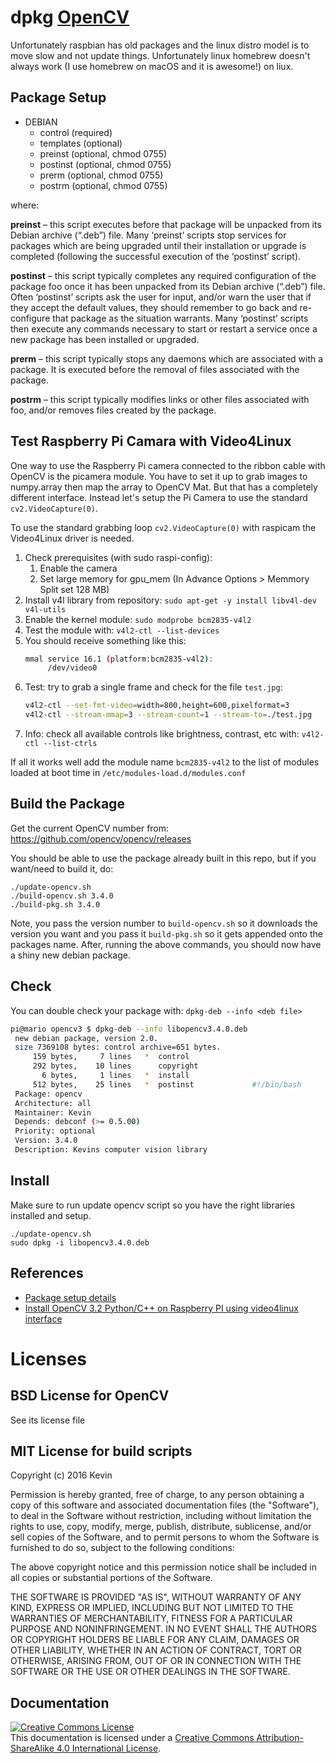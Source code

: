 # dpkg [OpenCV](https://github.com/opencv/opencv)

Unfortunately raspbian has old packages and the linux distro model is to move
slow and not update things. Unfortunately linux homebrew doesn't always work
(I use homebrew on macOS and it is awesome!) on liux.

## Package Setup

- DEBIAN
    - control (required)
    - templates (optional)
    - preinst (optional, chmod 0755)
    - postinst (optional, chmod 0755)
    - prerm (optional, chmod 0755)
    - postrm (optional, chmod 0755)

 where:

**preinst** – this script executes before that package will be unpacked from its Debian archive (“.deb”) file. Many ‘preinst’ scripts stop services for packages which are being upgraded until their installation or upgrade is completed (following the successful execution of the ‘postinst’ script).

**postinst** – this script typically completes any required configuration of the package foo once it has been unpacked from its Debian archive (“.deb”) file. Often ‘postinst’ scripts ask the user for input, and/or warn the user that if they accept the default values, they should remember to go back and re-configure that package as the situation warrants. Many ‘postinst’ scripts then execute any commands necessary to start or restart a service once a new package has been installed or upgraded.

**prerm** – this script typically stops any daemons which are associated with a package. It is executed before the removal of files associated with the package.

**postrm** – this script typically modifies links or other files associated with foo, and/or removes files created by the package.

## Test Raspberry Pi Camara with Video4Linux

One way to use the Raspberry Pi camera connected to the ribbon cable with OpenCV is the picamera module. You have to set it up to grab images to numpy.array then map the array to OpenCV Mat. But that has a completely different interface. Instead let's setup the Pi Camera to use the standard `cv2.VideoCapture(0)`.

To use the standard grabbing loop `cv2.VideoCapture(0)`  with raspicam the Video4Linux driver is needed.

1. Check prerequisites (with sudo raspi-config):
    1. Enable the camera
    1. Set large memory for gpu_mem (In Advance Options > Memmory Split set 128 MB)
1. Install v4l library from repository: `sudo apt-get -y install libv4l-dev v4l-utils`
1. Enable the kernel module: `sudo modprobe bcm2835-v4l2`
1. Test the module with: `v4l2-ctl --list-devices`
1. You should receive something like this:
	```bash
	mmal service 16.1 (platform:bcm2835-v4l2):
		 /dev/video0
	```
1. Test: try to grab a single frame and check for the file  `test.jpg`:
	```bash
	v4l2-ctl --set-fmt-video=width=800,height=600,pixelformat=3
	v4l2-ctl --stream-mmap=3 --stream-count=1 --stream-to=./test.jpg
	```
1. Info: check all available controls like brightness, contrast, etc with: `v4l2-ctl --list-ctrls`

If all it works well add the module name `bcm2835-v4l2` to the list of modules loaded at boot time in `/etc/modules-load.d/modules.conf`


## Build the Package

Get the current OpenCV number from: https://github.com/opencv/opencv/releases

You should be able to use the package already built in this
repo, but if you want/need to build it, do:

	./update-opencv.sh
	./build-opencv.sh 3.4.0
	./build-pkg.sh 3.4.0

Note, you pass the version number to `build-opencv.sh` so it downloads the version you want
and you pass it `build-pkg.sh` so it gets appended onto the packages name. After, running 
the above commands, you should now have a shiny new debian package.

## Check

You can double check your package with: `dpkg-deb --info <deb file>`

```bash
pi@mario opencv3 $ dpkg-deb --info libopencv3.4.0.deb
 new debian package, version 2.0.
 size 7369108 bytes: control archive=651 bytes.
     159 bytes,     7 lines   *  control              
     292 bytes,    10 lines      copyright            
       6 bytes,     1 lines   *  install              
     512 bytes,    25 lines   *  postinst             #!/bin/bash
 Package: opencv
 Architecture: all
 Maintainer: Kevin
 Depends: debconf (>= 0.5.00)
 Priority: optional
 Version: 3.4.0
 Description: Kevins computer vision library
 ```

## Install

Make sure to run update opencv script so you have the right libraries installed and setup.

	./update-opencv.sh
	sudo dpkg -i libopencv3.4.0.deb

## References

- [Package setup details](https://www.leaseweb.com/labs/2013/06/creating-custom-debian-packages/)
- [Install OpenCV 3.2 Python/C++ on Raspberry PI using video4linux interface](http://pklab.net/index.php?lang=EN&id=392)

# Licenses

## BSD License for OpenCV

See its license file

## MIT License for build scripts

Copyright (c) 2016 Kevin

Permission is hereby granted, free of charge, to any person obtaining a copy
of this software and associated documentation files (the "Software"), to deal
in the Software without restriction, including without limitation the rights
to use, copy, modify, merge, publish, distribute, sublicense, and/or sell
copies of the Software, and to permit persons to whom the Software is
furnished to do so, subject to the following conditions:

The above copyright notice and this permission notice shall be included in all
copies or substantial portions of the Software.

THE SOFTWARE IS PROVIDED "AS IS", WITHOUT WARRANTY OF ANY KIND, EXPRESS OR
IMPLIED, INCLUDING BUT NOT LIMITED TO THE WARRANTIES OF MERCHANTABILITY,
FITNESS FOR A PARTICULAR PURPOSE AND NONINFRINGEMENT. IN NO EVENT SHALL THE
AUTHORS OR COPYRIGHT HOLDERS BE LIABLE FOR ANY CLAIM, DAMAGES OR OTHER
LIABILITY, WHETHER IN AN ACTION OF CONTRACT, TORT OR OTHERWISE, ARISING FROM,
OUT OF OR IN CONNECTION WITH THE SOFTWARE OR THE USE OR OTHER DEALINGS IN THE
SOFTWARE.

## Documentation

 <a rel="license" href="http://creativecommons.org/licenses/by-sa/4.0/"><img alt="Creative Commons License" style="border-width:0" src="https://i.creativecommons.org/l/by-sa/4.0/88x31.png" align="middle"/></a><br />This documentation is licensed under a <a rel="license" href="http://creativecommons.org/licenses/by-sa/4.0/">Creative Commons Attribution-ShareAlike 4.0 International License</a>.
